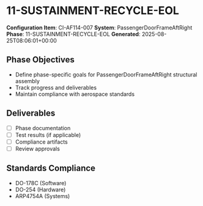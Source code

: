 # 11-SUSTAINMENT-RECYCLE-EOL

**Configuration Item**: CI-AF114-007
**System**: PassengerDoorFrameAftRight
**Phase**: 11-SUSTAINMENT-RECYCLE-EOL
**Generated**: 2025-08-25T08:06:01+00:00

## Phase Objectives
- Define phase-specific goals for PassengerDoorFrameAftRight structural assembly
- Track progress and deliverables
- Maintain compliance with aerospace standards

## Deliverables
- [ ] Phase documentation
- [ ] Test results (if applicable)
- [ ] Compliance artifacts
- [ ] Review approvals

## Standards Compliance
- DO-178C (Software)
- DO-254 (Hardware)
- ARP4754A (Systems)

